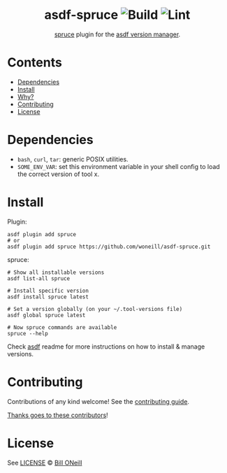 <div align="center">

# asdf-spruce ![Build](https://github.com/woneill/asdf-spruce/workflows/Build/badge.svg) ![Lint](https://github.com/woneill/asdf-spruce/workflows/Lint/badge.svg)

[spruce](https://github.com/geofffranks/spruce) plugin for the [asdf version manager](https://asdf-vm.com).

</div>

# Contents

- [Dependencies](#dependencies)
- [Install](#install)
- [Why?](#why)
- [Contributing](#contributing)
- [License](#license)

# Dependencies

- `bash`, `curl`, `tar`: generic POSIX utilities.
- `SOME_ENV_VAR`: set this environment variable in your shell config to load the correct version of tool x.

# Install

Plugin:

```shell
asdf plugin add spruce
# or
asdf plugin add spruce https://github.com/woneill/asdf-spruce.git
```

spruce:

```shell
# Show all installable versions
asdf list-all spruce

# Install specific version
asdf install spruce latest

# Set a version globally (on your ~/.tool-versions file)
asdf global spruce latest

# Now spruce commands are available
spruce --help
```

Check [asdf](https://github.com/asdf-vm/asdf) readme for more instructions on how to
install & manage versions.

# Contributing

Contributions of any kind welcome! See the [contributing guide](contributing.md).

[Thanks goes to these contributors](https://github.com/woneill/asdf-spruce/graphs/contributors)!

# License

See [LICENSE](LICENSE) © [Bill ONeill](https://github.com/woneill/)
